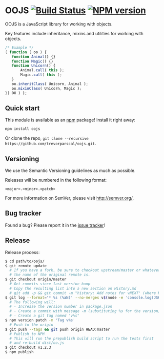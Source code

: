 OOJS [![Build Status](https://travis-ci.org/trevorparscal/oojs.png)](https://travis-ci.org/trevorparscal/oojs) [![NPM version](https://badge.fury.io/js/oojs.png)](https://badge.fury.io/js/oojs)
=================

OOJS is a JavaScript library for working with objects.

Key features include inheritance, mixins and utilities for working with objects.

 ```javascript
/* Example */
( function ( oo ) {
    function Animal() {}
    function Magic() {}
    function Unicorn() {
        Animal.call( this );
        Magic.call( this );
    }
    oo.inheritClass( Unicorn, Animal );
    oo.mixinClass( Unicorn, Magic );
}( OO ) );
 ```

Quick start
----------

This module is available as an [npm](https://npmjs.org/) package! Install it right away:
```bash
npm install oojs
```

Or clone the repo, `git clone --recursive https://github.com/trevorparscal/oojs.git`.

Versioning
----------

We use the Semantic Versioning guidelines as much as possible.

Releases will be numbered in the following format:

`<major>.<minor>.<patch>`

For more information on SemVer, please visit http://semver.org/.

Bug tracker
-----------

Found a bug? Please report it in the [issue tracker](https://github.com/trevorparscal/oojs/issues)!

Release
----------

Release process:

```bash
$ cd path/to/oojs/
$ git remote update
  # If you have a fork, be sure to checkout upstream/master or whatever
  # the name of the original remote is.
$ git checkout origin/master
  # Get commits since last version bump
  # Copy the resulting list into a new section on History.md
  # git add -p && git commit -m "history: Add notes for vNEXT" (where NEXT is the next version)
$ git log --format='* %s (%aN)' --no-merges v$(node -e 'console.log(JSON.parse(require("fs").readFileSync("package.json")).version);')...HEAD
  # The following will:
  # - Increase the version number in package.json
  # - Create a commit with message -m (substituting %s for the version)
  # - Create a git tag named "v%s"
$ npm version patch -m 'Tag v%s'
  # Push to the origin
$ git push --tags && git push origin HEAD:master
  # Publish to NPM
  # This will run the prepublish build script to run the tests first
  # and re-build dist/oo.js
$ git checkout v1.2.3
$ npm publish
```
